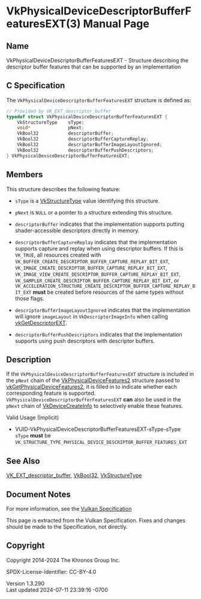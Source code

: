# VkPhysicalDeviceDescriptorBufferFeaturesEXT(3) Manual Page

## Name

VkPhysicalDeviceDescriptorBufferFeaturesEXT - Structure describing the
descriptor buffer features that can be supported by an implementation



## <a href="#_c_specification" class="anchor"></a>C Specification

The `VkPhysicalDeviceDescriptorBufferFeaturesEXT` structure is defined
as:

``` c
// Provided by VK_EXT_descriptor_buffer
typedef struct VkPhysicalDeviceDescriptorBufferFeaturesEXT {
    VkStructureType    sType;
    void*              pNext;
    VkBool32           descriptorBuffer;
    VkBool32           descriptorBufferCaptureReplay;
    VkBool32           descriptorBufferImageLayoutIgnored;
    VkBool32           descriptorBufferPushDescriptors;
} VkPhysicalDeviceDescriptorBufferFeaturesEXT;
```

## <a href="#_members" class="anchor"></a>Members

This structure describes the following feature:

- `sType` is a [VkStructureType](https://registry.khronos.org/vulkan/specs/1.3-extensions/man/html/VkStructureType.html) value identifying
  this structure.

- `pNext` is `NULL` or a pointer to a structure extending this
  structure.

- <span id="features-descriptorBuffer"></span> `descriptorBuffer`
  indicates that the implementation supports putting shader-accessible
  descriptors directly in memory.

- <span id="features-descriptorBufferCaptureReplay"></span>
  `descriptorBufferCaptureReplay` indicates that the implementation
  supports capture and replay when using descriptor buffers. If this is
  `VK_TRUE`, all resources created with
  `VK_BUFFER_CREATE_DESCRIPTOR_BUFFER_CAPTURE_REPLAY_BIT_EXT`,
  `VK_IMAGE_CREATE_DESCRIPTOR_BUFFER_CAPTURE_REPLAY_BIT_EXT`,
  `VK_IMAGE_VIEW_CREATE_DESCRIPTOR_BUFFER_CAPTURE_REPLAY_BIT_EXT`,
  `VK_SAMPLER_CREATE_DESCRIPTOR_BUFFER_CAPTURE_REPLAY_BIT_EXT`, or
  `VK_ACCELERATION_STRUCTURE_CREATE_DESCRIPTOR_BUFFER_CAPTURE_REPLAY_BIT_EXT`
  **must** be created before resources of the same types without those
  flags.

- <span id="features-descriptorBufferImageLayoutIgnored"></span>
  `descriptorBufferImageLayoutIgnored` indicates that the implementation
  will ignore `imageLayout` in `VkDescriptorImageInfo` when calling
  [vkGetDescriptorEXT](https://registry.khronos.org/vulkan/specs/1.3-extensions/man/html/vkGetDescriptorEXT.html).

- <span id="features-descriptorBufferPushDescriptors"></span>
  `descriptorBufferPushDescriptors` indicates that the implementation
  supports using push descriptors with descriptor buffers.

## <a href="#_description" class="anchor"></a>Description

If the `VkPhysicalDeviceDescriptorBufferFeaturesEXT` structure is
included in the `pNext` chain of the
[VkPhysicalDeviceFeatures2](https://registry.khronos.org/vulkan/specs/1.3-extensions/man/html/VkPhysicalDeviceFeatures2.html) structure
passed to
[vkGetPhysicalDeviceFeatures2](https://registry.khronos.org/vulkan/specs/1.3-extensions/man/html/vkGetPhysicalDeviceFeatures2.html), it is
filled in to indicate whether each corresponding feature is supported.
`VkPhysicalDeviceDescriptorBufferFeaturesEXT` **can** also be used in
the `pNext` chain of [VkDeviceCreateInfo](https://registry.khronos.org/vulkan/specs/1.3-extensions/man/html/VkDeviceCreateInfo.html) to
selectively enable these features.

Valid Usage (Implicit)

- <a href="#VUID-VkPhysicalDeviceDescriptorBufferFeaturesEXT-sType-sType"
  id="VUID-VkPhysicalDeviceDescriptorBufferFeaturesEXT-sType-sType"></a>
  VUID-VkPhysicalDeviceDescriptorBufferFeaturesEXT-sType-sType  
  `sType` **must** be
  `VK_STRUCTURE_TYPE_PHYSICAL_DEVICE_DESCRIPTOR_BUFFER_FEATURES_EXT`

## <a href="#_see_also" class="anchor"></a>See Also

[VK_EXT_descriptor_buffer](https://registry.khronos.org/vulkan/specs/1.3-extensions/man/html/VK_EXT_descriptor_buffer.html),
[VkBool32](https://registry.khronos.org/vulkan/specs/1.3-extensions/man/html/VkBool32.html), [VkStructureType](https://registry.khronos.org/vulkan/specs/1.3-extensions/man/html/VkStructureType.html)

## <a href="#_document_notes" class="anchor"></a>Document Notes

For more information, see the <a
href="https://registry.khronos.org/vulkan/specs/1.3-extensions/html/vkspec.html#VkPhysicalDeviceDescriptorBufferFeaturesEXT"
target="_blank" rel="noopener">Vulkan Specification</a>

This page is extracted from the Vulkan Specification. Fixes and changes
should be made to the Specification, not directly.

## <a href="#_copyright" class="anchor"></a>Copyright

Copyright 2014-2024 The Khronos Group Inc.

SPDX-License-Identifier: CC-BY-4.0

Version 1.3.290  
Last updated 2024-07-11 23:39:16 -0700
